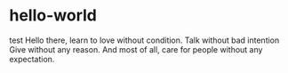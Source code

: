 # hello-world
test
Hello there, learn to love without condition. Talk without bad intention
Give without any reason. And most of all, care for people without any expectation.
